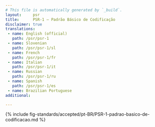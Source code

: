 ```yaml
---
# This file is automatically generated by `_build`.
layout:     psr
title:      PSR-1 — Padrão Básico de Codificação
disclaimer: true
translations:
 - name: English (official)
   path: /psr/psr-1
 - name: Slovenian
   path: /psr/psr-1/sl
 - name: French
   path: /psr/psr-1/fr
 - name: Italian
   path: /psr/psr-1/it
 - name: Russian
   path: /psr/psr-1/ru
 - name: Spanish
   path: /psr/psr-1/es
 - name: Brazilian Portuguese
additional:

---
```

{% include fig-standards/accepted/pt-BR/PSR-1-padrao-basico-de-codificacao.md %}
